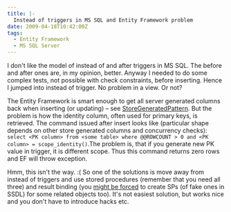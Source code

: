 ```yaml
---
title: |-
  Instead of triggers in MS SQL and Entity Framework problem
date: 2009-04-18T10:42:00Z
tags:
  - Entity Framework
  - MS SQL Server
---
```

I don't like the model of instead of and after triggers in MS SQL. The before and after ones are, in my opinion, better. Anyway I needed to do some complex tests, not possible with check constraints, before inserting. Hence I jumped into instead of trigger. No problem in a view. Or not?

The Entity Framework is smart enough to get all server generated columns back when inserting (or updating) – see [StoreGeneratedPattern][1]. But the problem is how the identity column, often used for primary keys, is retrieved. The command issued after insert looks like (particular shape depends on other store generated columns and concurrency checks): `select <PK column> from <some table> where @@ROWCOUNT > 0 and <PK column> = scope_identity()`.The problem is, that if you generate new PK value in trigger, it is different scope. Thus this command returns zero rows and EF will throw exception.

Hmm, this isn't the way. :( So one of the solutions is move away from instead of triggers and use stored procedures (remember that you need all three) and result binding (you [might be forced][2] to create SPs (of fake ones in SSDL) for some related objects too). It's not easiest solution, but works nice and you don't have to introduce hacks etc.

[1]: http://msdn.microsoft.com/en-us/library/bb738536.aspx
[2]: http://msdn.microsoft.com/en-us/library/cc716711.aspx